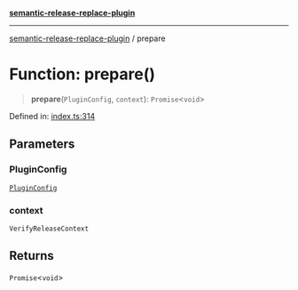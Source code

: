 [**semantic-release-replace-plugin**](../README.md)

---

[semantic-release-replace-plugin](../README.md) / prepare

# Function: prepare()

> **prepare**(`PluginConfig`, `context`): `Promise`\<`void`\>

Defined in: [index.ts:314](https://github.com/centralnicgroup-opensource/rtldev-middleware-semantic-release-replace-plugin/blob/72897e5fd6a629573f597e0e200d3cdd145a96b9/src/index.ts#L314)

## Parameters

### PluginConfig

[`PluginConfig`](../interfaces/PluginConfig.md)

### context

`VerifyReleaseContext`

## Returns

`Promise`\<`void`\>
